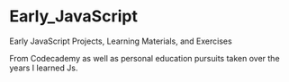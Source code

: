 Early_JavaScript
================

Early JavaScript Projects, Learning Materials, and Exercises

From Codecademy as well as personal education pursuits taken over the years I learned Js.
